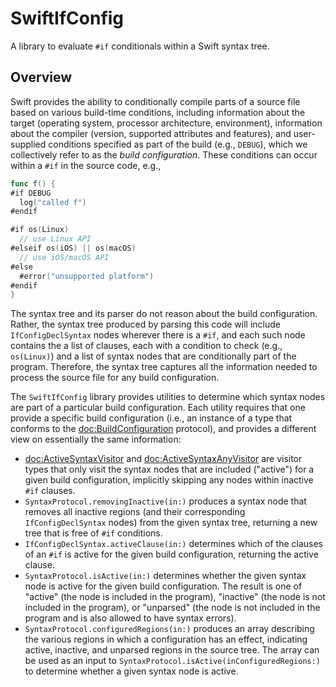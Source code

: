 # SwiftIfConfig

A library to evaluate `#if` conditionals within a Swift syntax tree.

## Overview

Swift provides the ability to conditionally compile parts of a source file based on various build-time conditions, including information about the target (operating system, processor architecture, environment), information about the compiler (version, supported attributes and features), and user-supplied conditions specified as part of the build (e.g., `DEBUG`), which we collectively refer to as the *build configuration*. These conditions can occur within a `#if` in the source code, e.g.,

```swift
func f() {
#if DEBUG
  log("called f")
#endif

#if os(Linux)
  // use Linux API
#elseif os(iOS) || os(macOS)
  // use iOS/macOS API
#else
  #error("unsupported platform")
#endif
}
```

The syntax tree and its parser do not reason about the build configuration. Rather, the syntax tree produced by parsing this code will include `IfConfigDeclSyntax` nodes wherever there is a `#if`, and each such node contains the a list of clauses, each with a condition to check (e.g., `os(Linux)`) and a list of syntax nodes that are conditionally part of the program. Therefore, the syntax tree captures all the information needed to process the source file for any build configuration.

The `SwiftIfConfig` library provides utilities to determine which syntax nodes are part of a particular build configuration. Each utility requires that one provide a specific build configuration (i.e., an instance of a type that conforms to the <doc:BuildConfiguration> protocol), and provides a different view on essentially the same information:

* <doc:ActiveSyntaxVisitor> and <doc:ActiveSyntaxAnyVisitor> are visitor types that only visit the syntax nodes that are included ("active") for a given build configuration, implicitly skipping any nodes within inactive `#if` clauses.
* `SyntaxProtocol.removingInactive(in:)` produces a syntax node that removes all inactive regions (and their corresponding `IfConfigDeclSyntax` nodes) from the given syntax tree, returning a new tree that is free of `#if` conditions.
* `IfConfigDeclSyntax.activeClause(in:)` determines which of the clauses of an `#if` is active for the given build configuration, returning the active clause.
* `SyntaxProtocol.isActive(in:)` determines whether the given syntax node is active for the given build configuration. The result is one of "active"
    (the node is included in the program), "inactive" (the node is not included
    in the program), or "unparsed" (the node is not included in the program and
    is also allowed to have syntax errors).
* `SyntaxProtocol.configuredRegions(in:)` produces an array describing the various regions in which a configuration has an effect, indicating active, inactive, and unparsed regions in the source tree. The array can be used as an input to `SyntaxProtocol.isActive(inConfiguredRegions:)` to determine whether a given syntax node is active.
